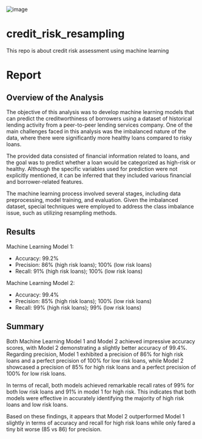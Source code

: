 ![image](https://github.com/dxmolnar/credit_risk_resampling/assets/127795314/334adf8c-657c-4fcd-8024-8dc8ce7c3852)


# credit_risk_resampling
This repo is about credit risk assessment using machine learning

# Report

## Overview of the Analysis

The objective of this analysis was to develop machine learning models that can predict the creditworthiness of borrowers using a dataset of historical lending activity from a peer-to-peer lending services company. One of the main challenges faced in this analysis was the imbalanced nature of the data, where there were significantly more healthy loans compared to risky loans.

The provided data consisted of financial information related to loans, and the goal was to predict whether a loan would be categorized as high-risk or healthy. Although the specific variables used for prediction were not explicitly mentioned, it can be inferred that they included various financial and borrower-related features.

The machine learning process involved several stages, including data preprocessing, model training, and evaluation. Given the imbalanced dataset, special techniques were employed to address the class imbalance issue, such as utilizing resampling methods.

## Results

Machine Learning Model 1:
  * Accuracy: 99.2%
  * Precision: 86% (high risk loans); 100% (low risk loans)
  * Recall: 91% (high risk loans); 100% (low risk loans)


Machine Learning Model 2:
  * Accuracy: 99.4%
  * Precision: 85% (high risk loans); 100% (low risk loans)
  * Recall: 99% (high risk loans); 99% (low risk loans)

## Summary

Both Machine Learning Model 1 and Model 2 achieved impressive accuracy scores, with Model 2 demonstrating a slightly better accuracy of 99.4%. Regarding precision, Model 1 exhibited a precision of 86% for high risk loans and a perfect precision of 100% for low risk loans, while Model 2 showcased a precision of 85% for high risk loans and a perfect precision of 100% for low risk loans.

In terms of recall, both models achieved remarkable recall rates of 99% for both low risk loans and 91% in model 1 for high risk. This indicates that both models were effective in accurately identifying the majority of high risk loans and low risk loans.

Based on these findings, it appears that Model 2 outperformed Model 1 slightly in terms of accuracy and recall for high risk loans while only fared a tiny bit worse (85 vs 86) for precision. 

